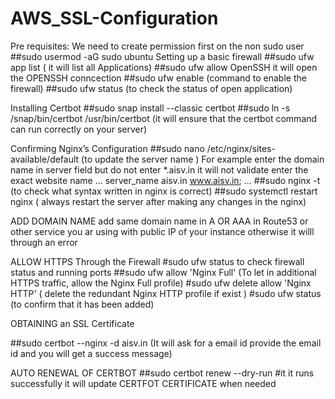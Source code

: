 # AWS_SSL-Configuration

Pre requisites:
We need to create permission first on the non sudo user
##sudo usermod -aG sudo ubuntu
Setting up a basic firewall
##sudo ufw app list ( it will list all Applications)
##sudo ufw allow OpenSSH  it will open the OPENSSH conncection 
##sudo ufw enable   (command to enable the firewall)
##sudo ufw status  (to check the status of open application)


Installing Certbot
##sudo snap install --classic certbot
##sudo ln -s /snap/bin/certbot /usr/bin/certbot   (it will ensure that the certbot command can run correctly on your server)

Confirming Nginx’s Configuration
##sudo nano /etc/nginx/sites-available/default  (to update the server name )
For example enter the domain name in server field but do not enter *.aisv.in it will not validate enter the exact website name 
...
server_name aisv.in www.aisv.in;
...
 ##sudo nginx -t  (to check what syntax written in nginx is correct)
 ##sudo systemctl restart nginx  ( always restart the server after making any changes in the nginx)
 
 ADD DOMAIN NAME 
 add same domain name in A OR AAA in Route53 or other service you ar using with public IP of your instance otherwise it willl through an error
 
 
 ALLOW HTTPS Through the Firewall
 #sudo ufw status   to check firewall status and running ports
 ##sudo ufw allow 'Nginx Full'  (To let in additional HTTPS traffic, allow the Nginx Full profile)
#sudo ufw delete allow 'Nginx HTTP'  ( delete the redundant Nginx HTTP profile if exist )
#sudo ufw status   (to confirm that it has been added)


OBTAINING an SSL Certificate

##sudo certbot --nginx -d aisv.in
(It will ask for a email id provide the email id and you will get a success message)


AUTO RENEWAL OF CERTBOT
##sudo certbot renew --dry-run  #it it runs successfully it will update CERTFOT CERTIFICATE when needed 

